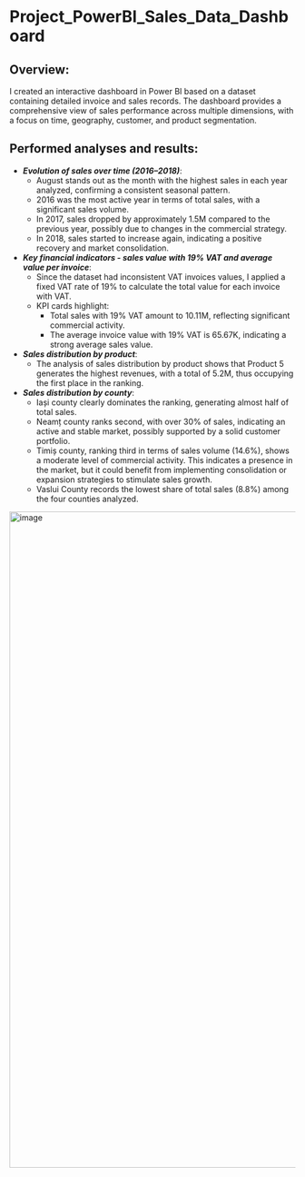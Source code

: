 # Project_PowerBI_Sales_Data_Dashboard

## Overview:
I created an interactive dashboard in Power BI based on a dataset containing detailed invoice and sales records. The dashboard provides a comprehensive view of sales performance across multiple dimensions, with a focus on time, geography, customer, and product segmentation.  

## Performed analyses and results:
+ ***Evolution of sales over time (2016–2018)***:  
  - August stands out as the month with the highest sales in each year analyzed, confirming a consistent seasonal pattern.
  - 2016 was the most active year in terms of total sales, with a significant sales volume.
  - In 2017, sales dropped by approximately 1.5M compared to the previous year, possibly due to changes in the commercial strategy.
  - In 2018, sales started to increase again, indicating a positive recovery and market consolidation.
+ ***Key financial indicators - sales value with 19% VAT and average value per invoice***:  
  - Since the dataset had inconsistent VAT invoices values, I applied a fixed VAT rate of 19% to calculate the total value for each invoice with VAT.
  - KPI cards highlight:  
    + Total sales with 19% VAT amount to 10.11M, reflecting significant commercial activity.
    + The average invoice value with 19% VAT is 65.67K, indicating a strong average sales value. 
+ ***Sales distribution by product***:
  - The analysis of sales distribution by product shows that Product 5 generates the highest revenues, with a total of 5.2M, thus occupying the first place in the ranking.  
+ ***Sales distribution by county***:
  - Iași county clearly dominates the ranking, generating almost half of total sales.
  - Neamț county ranks second, with over 30% of sales, indicating an active and stable market, possibly supported by a solid customer portfolio.
  - Timiș county, ranking third in terms of sales volume (14.6%), shows a moderate level of commercial activity. This indicates a presence in the market, but it could benefit from implementing consolidation or expansion strategies to stimulate sales growth.
  - Vaslui County records the lowest share of total sales (8.8%) among the four counties analyzed.

<img width="2000" height="1156" alt="image" src="https://github.com/user-attachments/assets/a14de097-1606-41d6-8958-a542bf0f2479" />
